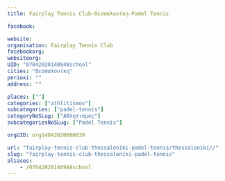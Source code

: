 ```yaml
---
title: Fairplay Tennis Club-Θεσσαλονίκη-Padel Tennis

facebook:

website:
organisation: Fairplay Tennis Club
facebookorg:
websiteorg:
UID: "07042020140948school"
cities: "Θεσσαλονίκη"
perioxi: ""
address: ""

places: [""]
categories: ["athlitismos"]
subcategories: ["padel-tennis"]
categoryNoSLug: ["Αθλητισμός"]
subcategoriesNoSLug: ["Padel Tennis"]

orgUID: org14042020000639

url: "fairplay-tennis-club-thessaloniki-padel-tennis/thessaloniki//"
slug: "fairplay-tennis-club-thessaloniki-padel-tennis"
aliases:
    - /07042020140948school
---
```






